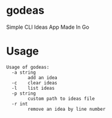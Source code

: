 # godeas
Simple CLI Ideas App Made In Go

# Usage
```
Usage of godeas:
  -a string
    	add an idea
  -c	clear ideas
  -l	list ideas
  -p string
    	custom path to ideas file
  -r int
    	remove an idea by line number
```
